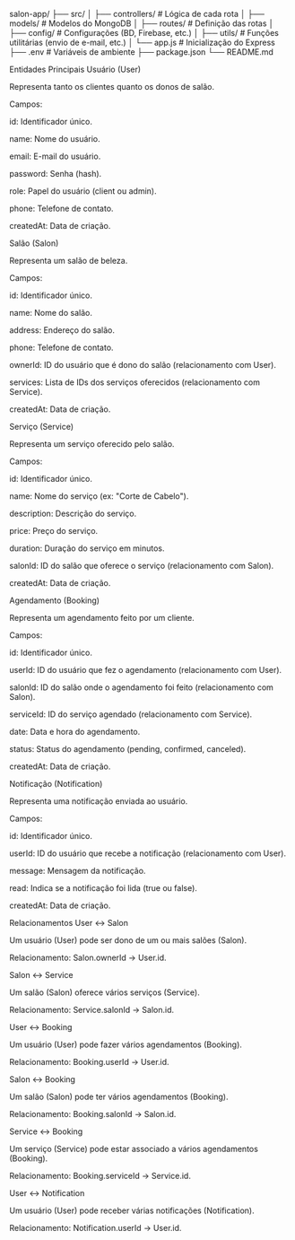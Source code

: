 salon-app/
├── src/
│   ├── controllers/       # Lógica de cada rota
│   ├── models/            # Modelos do MongoDB
│   ├── routes/            # Definição das rotas
│   ├── config/            # Configurações (BD, Firebase, etc.)
│   ├── utils/             # Funções utilitárias (envio de e-mail, etc.)
│   └── app.js             # Inicialização do Express
├── .env                   # Variáveis de ambiente
├── package.json
└── README.md


Entidades Principais
Usuário (User)

Representa tanto os clientes quanto os donos de salão.

Campos:

id: Identificador único.

name: Nome do usuário.

email: E-mail do usuário.

password: Senha (hash).

role: Papel do usuário (client ou admin).

phone: Telefone de contato.

createdAt: Data de criação.

Salão (Salon)

Representa um salão de beleza.

Campos:

id: Identificador único.

name: Nome do salão.

address: Endereço do salão.

phone: Telefone de contato.

ownerId: ID do usuário que é dono do salão (relacionamento com User).

services: Lista de IDs dos serviços oferecidos (relacionamento com Service).

createdAt: Data de criação.

Serviço (Service)

Representa um serviço oferecido pelo salão.

Campos:

id: Identificador único.

name: Nome do serviço (ex: "Corte de Cabelo").

description: Descrição do serviço.

price: Preço do serviço.

duration: Duração do serviço em minutos.

salonId: ID do salão que oferece o serviço (relacionamento com Salon).

createdAt: Data de criação.

Agendamento (Booking)

Representa um agendamento feito por um cliente.

Campos:

id: Identificador único.

userId: ID do usuário que fez o agendamento (relacionamento com User).

salonId: ID do salão onde o agendamento foi feito (relacionamento com Salon).

serviceId: ID do serviço agendado (relacionamento com Service).

date: Data e hora do agendamento.

status: Status do agendamento (pending, confirmed, canceled).

createdAt: Data de criação.

Notificação (Notification)

Representa uma notificação enviada ao usuário.

Campos:

id: Identificador único.

userId: ID do usuário que recebe a notificação (relacionamento com User).

message: Mensagem da notificação.

read: Indica se a notificação foi lida (true ou false).

createdAt: Data de criação.

Relacionamentos
User ↔ Salon

Um usuário (User) pode ser dono de um ou mais salões (Salon).

Relacionamento: Salon.ownerId → User.id.

Salon ↔ Service

Um salão (Salon) oferece vários serviços (Service).

Relacionamento: Service.salonId → Salon.id.

User ↔ Booking

Um usuário (User) pode fazer vários agendamentos (Booking).

Relacionamento: Booking.userId → User.id.

Salon ↔ Booking

Um salão (Salon) pode ter vários agendamentos (Booking).

Relacionamento: Booking.salonId → Salon.id.

Service ↔ Booking

Um serviço (Service) pode estar associado a vários agendamentos (Booking).

Relacionamento: Booking.serviceId → Service.id.

User ↔ Notification

Um usuário (User) pode receber várias notificações (Notification).

Relacionamento: Notification.userId → User.id.
